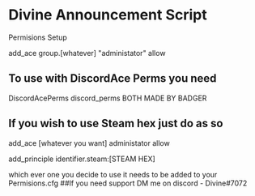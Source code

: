 # Divine Announcement Script
Permisions Setup

add_ace group.[whatever] "administator" allow
## To use with DiscordAce Perms you need 

DiscordAcePerms
discord_perms
BOTH MADE BY BADGER
## If you wish to use Steam hex just do as so

add_ace [whatever you want] administator allow

add_principle identifier.steam:[STEAM HEX]

which ever one you decide to use it needs to be added to your Permisions.cfg
##If you need support DM me on discord - Divine#7072
